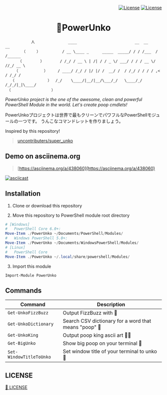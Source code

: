 
<div align="right">
  
  [![License](https://img.shields.io/badge/license-%F0%9F%92%A9-orange.svg)](./LICENSE)
  [![License](https://img.shields.io/badge/Language-PowerShell-blue.svg)](./LICENSE)
  
</div>

<div align="center">
  
  # 💩PowerUnko

</div>

```
　　　　　　　人　　　　　　     ____                          __  __      __       
　　　　　（　　　）　　　　    / __ \____ _      _____  _____/ / / /___  / /______ 
　　　　（　　　　　）　　　   / /_/ / __ \ | /| / / _ \/ ___/ / / / __ \/ //_/ __ \
　　　（　　　　　　　）　　  / ____/ /_/ / |/ |/ /  __/ /  / /_/ / / / / ,< / /_/ /
　　（　　　　　　　　　）　 /_/    \____/|__/|__/\___/_/   \____/_/ /_/_/|_|\____/ 
　（　　　　　　　　　　　）                                                       
```

*PowerUnko project is the one of the awesome, clean and powerful PowerShell Module in the world. Let's create poop cmdlets!*

PowerUnkoプロジェクトは世界で最もクリーンでパワフルなPowerShellモジュールの一つです。 うんこなコマンドレットを作りましょう。

Inspired by this repository!

> [uncontributers/super_unko](https://github.com/unkontributors/super_unko)

## Demo on asciinema.org

> [https://asciinema.org/a/438060](https://asciinema.org/a/438060)

[![asciicast](https://asciinema.org/a/438060.svg)](https://asciinema.org/a/438060)

## Installation

1. Clone or download this repository

2. Move this repository to PowerShell module root directory

```powershell
# [Windows]
#   PowerShell Core 6.0+:
Move-Item ./PowerUnko ~/Documents/PowerShell/Modules/
#   Windows PowerShell 5.0+:
Move-Item ./PowerUnko ~/Documents/WindowsPowerShell/Modules/
# [Linux]
#   PowerShell Core
Move-Item ./PowerUnko ~/.local/share/powershell/Modules/
```

3. Import this module

```
Import-Module PowerUnko
```

## Commands

| Command            | Description                                          |
| ------------------ | ---------------------------------------------------- |
| `Get-UnkoFizzBuzz`   | Output FizzBuzz with 💩                            |
| `Get-UnkoDictionary` | Search CSV dictionary for a word that means "poop" 💩 |
| `Get-UnkoKing`       | Output poop king ascii art 💩👑                    |
| `Get-BigUnko`        | Show big poop on your terminal 💩                   |
| `Set-WindowTitleToUnko` | Set window title of your terminal to unko 💩     |


## LICENSE

[💩 LICENSE](./LICENSE)
